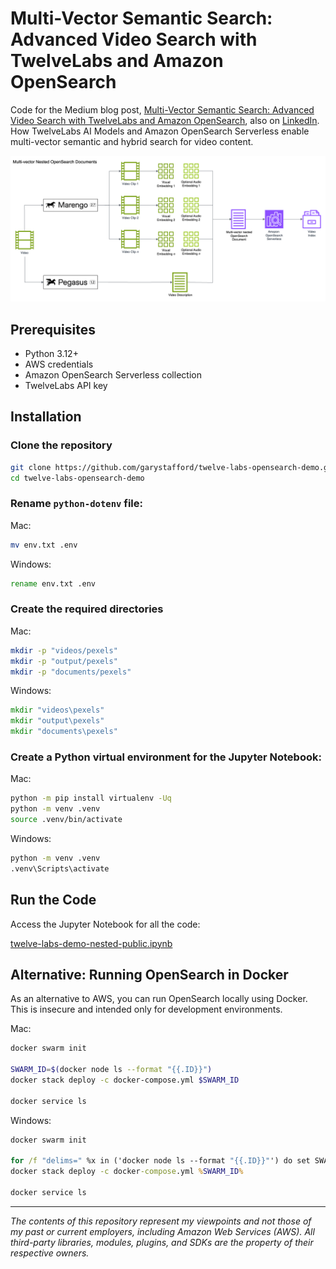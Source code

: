 # Multi-Vector Semantic Search: Advanced Video Search with TwelveLabs and Amazon OpenSearch

Code for the Medium blog post, [Multi-Vector Semantic Search: Advanced Video Search with TwelveLabs and Amazon OpenSearch](https://garystafford.medium.com/multi-vector-semantic-search-advanced-video-search-with-twelve-labs-and-amazon-opensearch-7b81ba52c373), also on [LinkedIn](https://www.linkedin.com/pulse/multi-vector-semantic-search-advanced-video-twelve-labs-gary-stafford-dmjoc/?trackingId=H5lUSIgrTv6eBGlnmr%2Fo6g%3D%3D). How TwelveLabs AI Models and Amazon OpenSearch Serverless enable multi-vector semantic and hybrid search for video content.

![Architecture](twelve_labs_bedrock.png)

## Prerequisites

- Python 3.12+
- AWS credentials
- Amazon OpenSearch Serverless collection
- TwelveLabs API key

## Installation

### Clone the repository

```bash
git clone https://github.com/garystafford/twelve-labs-opensearch-demo.git
cd twelve-labs-opensearch-demo
```

### Rename `python-dotenv` file:

Mac:

```bash
mv env.txt .env
```

Windows:

```bat
rename env.txt .env
```

### Create the required directories

Mac:

```bash
mkdir -p "videos/pexels"
mkdir -p "output/pexels"
mkdir -p "documents/pexels"
```

Windows:

```bat
mkdir "videos\pexels"
mkdir "output\pexels"
mkdir "documents\pexels"
```

### Create a Python virtual environment for the Jupyter Notebook:

Mac:

```bash
python -m pip install virtualenv -Uq
python -m venv .venv
source .venv/bin/activate
```

Windows:

```bat
python -m venv .venv
.venv\Scripts\activate
```

## Run the Code

Access the Jupyter Notebook for all the code:

[twelve-labs-demo-nested-public.ipynb](twelve-labs-demo-nested-public.ipynb)

## Alternative: Running OpenSearch in Docker

As an alternative to AWS, you can run OpenSearch locally using Docker. This is insecure and intended only for development environments.

Mac:

```bash
docker swarm init

SWARM_ID=$(docker node ls --format "{{.ID}}")
docker stack deploy -c docker-compose.yml $SWARM_ID

docker service ls
```

Windows:

```bat
docker swarm init

for /f "delims=" %x in ('docker node ls --format "{{.ID}}"') do set SWARM_ID=%x
docker stack deploy -c docker-compose.yml %SWARM_ID%

docker service ls
```

---

_The contents of this repository represent my viewpoints and not those of my past or current employers, including Amazon Web Services (AWS). All third-party libraries, modules, plugins, and SDKs are the property of their respective owners._
